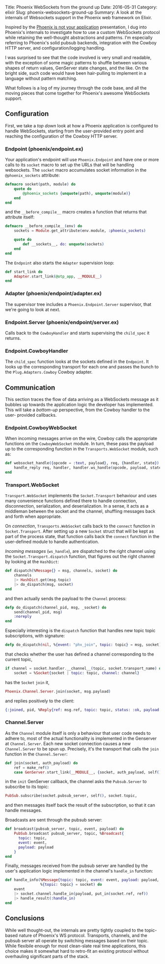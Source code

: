 Title: Phoenix WebSockets from the ground up
Date: 2016-05-31
Category: elixir
Slug: phoenix-websockets-ground-up
Summary: A look at the internals of Websockets support in the Phoenix web framework on Elixir.

Inspired by the [Phoenix is not your
application](http://youtube.com/watch?v=IDKCSheBc-8) presentation, I dug into
Phoenix's internals to investigate how to use a custom WebSockets protocol
while retaining the well-thought abstractions and patterns.  I'm especially
referring to Phoenix's solid pubsub backends, integration with the Cowboy HTTP
server, and configuration/logging handling.

I was surprised to see that the code involved is very small and readable, with
the exception of some magic patterns to shuffle between various shapes of
return values, GenServer state changes, and the like. On the bright side, such
code would have been hair-pulling to implement in a language without pattern
matching.

What follows is a log of my journey through the code base, and all the moving
pieces that come together for Phoenix's awesome WebSockets support.

## Configuration

First, we take a *top down* look at how a Phoenix application is configured to
handle WebSockets, starting from the user-provided entry point and reaching
the configuration of the Cowboy HTTP server.

### Endpoint (phoenix/endpoint.ex)

Your application's endpoint will use `Phoenix.Endpoint` and have one or more calls to
its `socket` macro to set up the URLs that will be handling websockets. The `socket`
macro accumulates socket information in the `@phoenix_sockets` attribute:

```elixir
defmacro socket(path, module) do
    quote do
        @phoenix_sockets {unquote(path), unquote(module)}
    end
end
```

and the `__before_compile__` macro creates a function that returns that
attribute itself:

```elixir
defmacro __before_compile__(env) do
    sockets = Module.get_attribute(env.module, :phoenix_sockets)

    quote do
        def __sockets__, do: unquote(sockets)
    end
end
```

The `Endpoint` also starts the `Adapter` supervision loop:

```elixir
def start_link do
    Adapter.start_link(@otp_app, __MODULE__)
end
```

### Adapter (phoenix/endpoint/adapter.ex)

The supervisor tree includes a `Phoenix.Endpoint.Server` supervisor, that
we're going to look at next.

### Endpoint.Server (phoenix/endpoint/server.ex)

Calls back to the `CowboyHandler` and starts supervising the `child_spec` it returns.

### Endpoint.CowboyHandler

The `child_spec` function looks at the sockets defined in the `Endpoint`. It
looks up the corresponding transport for each one and passes the bunch to the
`Plug.Adapters.Cowboy` Cowboy adapter.

## Communication

This section traces the flow of data arriving as a WebSockets message as it
bubbles up towards the application logic the developer has implemented. This
will take a *bottom-up* perspective, from the Cowboy handler to the user-
provided callbacks.

### Endpoint.CowboyWebSocket

When incoming messages arrive on the wire, Cowboy calls the appropriate functions on the
`CowboyWebSocket` module. In turn, these pass the payload up to the
corresponding function in the `Transports.WebSocket` module, such as:

```elixir
def websocket_handle({opcode = :text, payload}, req, {handler, state}) do
    handle_reply req, handler, handler.ws_handle(opcode, payload, state)
end
```

### Transport.WebSocket

`Transport.WebSocket` implements the `Socket.Transport` behaviour and uses many convenience functions defined there to handle connection, disconnection, serialization, and deserialization. In a sense, it acts as a middleman between the socket and the channel, shuffling messages back and forth when appropriate.

On *connection*, `Transports.WebSocket` calls back to the `connect` function
in `Socket.Transport`. After setting up a new `Socket` struct that will be
kept as part of the process state, that function calls back the `connect`
function in the user-defined module to handle authentication.

*Incoming messages* (`ws_handle`), are dispatched to the right channel using the `Socket.Transport.dispatch` function, that figures out the right channel by looking at the `HashDict`:

```elixir
def dispatch(%Message{} = msg, channels, socket) do
    channels
    |> HashDict.get(msg.topic)
    |> do_dispatch(msg, socket)
end
```

and then actually sends the payload to the `Channel` process:

```elixir
defp do_dispatch(channel_pid, msg, _socket) do
    send(channel_pid, msg)
    :noreply
end
```

Especially interesting is the `dispatch` function that handles new topic topic
subscriptions, with signature:

```elixir
defp do_dispatch(nil, %{event: "phx_join", topic: topic} = msg, socket) do
```

that checks whether the user has defined a channel corresponding to the
current topic,

```elixir
if channel = socket.handler.__channel__(topic, socket.transport_name) do
    socket = %Socket{socket | topic: topic, channel: channel}
```

has the `Socket` `join` it,

```elixir
Phoenix.Channel.Server.join(socket, msg.payload)
```

and replies positively to the client:

```elixir
{:joined, pid, %Reply{ref: msg.ref, topic: topic, status: :ok, payload: response}}
```

### Channel.Server

As the `Channel` module itself is only a behaviour that user code needs to
adhere to, most of the actual functionality is implemented in the Genserver at
`Channel.Server`. Each new socket connection causes a new `Channel.Server` to
be spun up. Precisely, it's the transport that calls the `join` function in
the `Channel.Server`:

```elixir
def join(socket, auth_payload) do
    ref = make_ref()
    case GenServer.start_link(__MODULE__, {socket, auth_payload, self(), ref}) do
```

in the `init` GenServer callback, the channel asks the `Pubsub.Server` to
subscribe to its topic:

```elixir
PubSub.subscribe(socket.pubsub_server, self(), socket.topic,
```

and then messages itself back the result of the subscription, so that it can
handle messages.

Broadcasts are sent through the pubsub server:

```elixir
def broadcast(pubsub_server, topic, event, payload) do
    PubSub.broadcast pubsub_server, topic, %Broadcast{
      topic: topic,
      event: event,
      payload: payload
    }
end
```

Finally, messages received from the pubsub server are handled by the user's
application logic implemented in the channel's `handle_in` function:

```elixir
def handle_info(%Message{topic: topic, event: event, payload: payload, ref: ref},
                %{topic: topic} = socket) do
    event
    |> socket.channel.handle_in(payload, put_in(socket.ref, ref))
    |> handle_result(:handle_in)
end
```

## Conclusions

While well thought-out, the internals are pretty tightly coupled to the topic-
based nature of Phoenix's WS protocol. Transports, channels, and the pubsub
server all operate by switching messages based on their topic. While flexibile
enough for most clean-slate real time applications, this choice makes it
somewhat hard to retro-fit an existing protocol without overhauling
significant parts of the stack.
